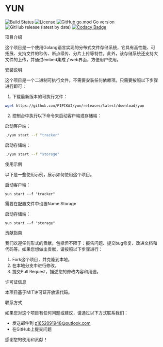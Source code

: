 # YUN

[![Build Status](https://app.travis-ci.com/PIPIKAI/yun.svg?branch=main)](https://travis-ci.org//) [![License](https://img.shields.io/badge/License-MIT-blue.svg)](https://opensource.org/licenses/MIT)
![GitHub go.mod Go version](https://img.shields.io/github/go-mod/go-version/pipikai/yun)
![GitHub release (latest by date)](https://img.shields.io/github/downloads/pipikai/yun/latest/total)
[![Codacy Badge](https://app.codacy.com/project/badge/Grade/a8b52c71ed6c43b3866f8a59ef3b684d)](https://app.codacy.com/gh/PIPIKAI/yun/dashboard?utm_source=gh&utm_medium=referral&utm_content=&utm_campaign=Badge_grade)

项目介绍

这个项目是一个使用Golang语言实现的分布式文件存储系统，它具有高性能、可拓展、支持文件的秒传、断点续传、分片上传等特性。此外，该存储系统还支持大文件的上传，并通过embed集成了web界面，方便用户使用。

安装说明

这个项目是一个二进制可执行文件，不需要安装任何依赖项。只需要按照以下步骤进行即可：

 1. 下载最新版本的可执行文件：

```bash
wget https://github.com/PIPIKAI/yun/releases/latest/download/yun
```

 2. 控制台中执行以下命令来启动客户端或存储端：

启动客户端：

```bash
./yun start --f "tracker"
```

启动存储端：

```bash
./yun start --f "storage" 
```

使用示例

以下是一些使用示例，展示如何使用这个项目。

启动客户端：

```
yun start --f "tracker"
```

需要在配置文件中设置Name:Storage

启动存储端：

```
yun start --f "storage"
```

贡献指南

我们欢迎任何形式的贡献，包括但不限于：报告问题、提交bug修复、改进文档和代码等。如果您想做出贡献，请按照以下步骤进行：

 1. Fork这个项目，并克隆到本地。
 2. 在本地分支中进行修改。
 3. 提交Pull Request，描述您的修改内容和用途。

许可证信息

本项目基于MIT许可证开放源代码。

联系方式

如果您对这个项目有任何问题或建议，请通过以下方式联系我们：

  - 发送邮件到 z1652091948@outlook.com
  - 在GitHub上提交问题

感谢您的使用和贡献！